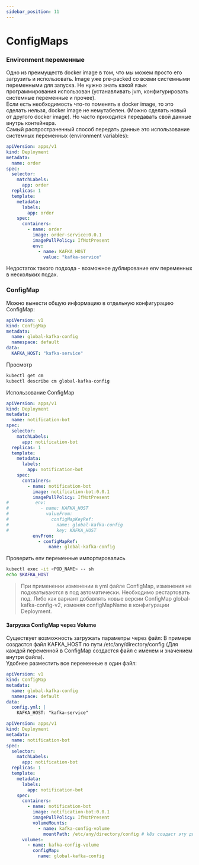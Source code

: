 ```yaml
---
sidebar_position: 11
---
```

# ConfigMaps

### Environment переменные
Одно из преимуществ docker image в том, что мы можем просто его загрузить и использовать. Image уже pre-packed со всеми системными переменными для запуска. 
Не нужно знать какой язык программирования использован (устанавливать jvm, конфигурировать системные переменные и прочее).   
Если есть необходимость что-то поменять в docker image, то это сделать нельзя, docker image не немутабелен. (Можно сделать новый от другого docker image). 
Но часто приходится передавать свой данные внутрь контейнера.   
Самый распространенный способ передать данные это использование системных переменных (environment variables):
```yaml
apiVersion: apps/v1
kind: Deployment
metadata:
  name: order
spec:
  selector:
    matchLabels:
      app: order
  replicas: 1
  template:
    metadata:
      labels:
        app: order
    spec:
      containers:
        - name: order
          image: order-service:0.0.1
          imagePullPolicy: IfNotPresent
          env:
            - name: KAFKA_HOST
              value: "kafka-service"
```
Недостаток такого подхода - возможное дублирование env переменных в нескольких подах. 

### ConfigMap
Можно вынести общую информацию в отдельную конфигурацию ConfigMap:
```yaml
apiVersion: v1
kind: ConfigMap
metadata:
  name: global-kafka-config
  namespace: default
data:
  KAFKA_HOST: "kafka-service"
```
Просмотр
```bash
kubectl get cm
kubectl describe cm global-kafka-config
```
Использование ConfigMap

```yaml
apiVersion: apps/v1
kind: Deployment
metadata:
  name: notification-bot
spec:
  selector:
    matchLabels:
      app: notification-bot
  replicas: 1
  template:
    metadata:
      labels:
        app: notification-bot
    spec:
      containers:
        - name: notification-bot
          image: notification-bot:0.0.1
          imagePullPolicy: IfNotPresent
#          env:
#            - name: KAFKA_HOST
#              valueFrom:
#                configMapKeyRef:
#                  name: global-kafka-config
#                  key: KAFKA_HOST
          envFrom:
            - configMapRef:
                name: global-kafka-config
```
Проверить env переменные импортировались
```bash
kubectl exec -it <POD_NAME> -- sh
echo $KAFKA_HOST
```
> При применении изменении в yml файле ConfigMap, изменения не подхватываются в под автоматически. Необходимо рестартовать под.
> Либо как вариант добавлять новые версии ConfigMap global-kafka-config-v2, изменяя configMapName в конфигурации Deployment.

#### Загрузка ConfigMap через Volume
Существует возможность загружать параметры через файл:
В примере создастся файл KAFKA_HOST по пути /etc/any/directory/config (Для каждой переменной в ConfigMap создастся файл с именем и значением внутри файла).  
Удобнее разместить все переменные в один файл:
```yaml
apiVersion: v1
kind: ConfigMap
metadata:
  name: global-kafka-config
  namespace: default
data:
  config.yml: |
    KAFKA_HOST: "kafka-service"
```

```yaml
apiVersion: apps/v1
kind: Deployment
metadata:
  name: notification-bot
spec:
  selector:
    matchLabels:
      app: notification-bot
  replicas: 1
  template:
    metadata:
      labels:
        app: notification-bot
    spec:
      containers:
        - name: notification-bot
          image: notification-bot:0.0.1
          imagePullPolicy: IfNotPresent
          volumeMounts:
            - name: kafka-config-volume
              mountPath: /etc/any/directory/config # k8s создаст эту директорию
      volumes:
        - name: kafka-config-volume
          configMap:
            name: global-kafka-config
```